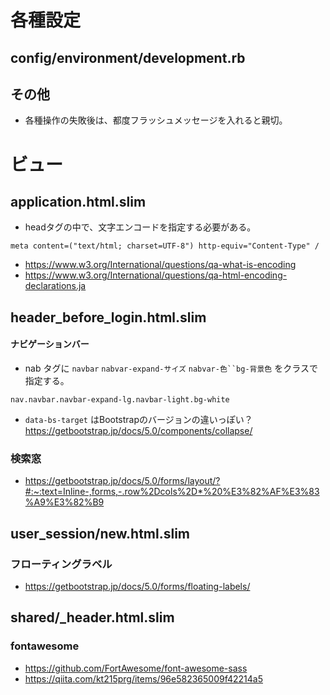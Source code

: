 # 各種設定
## config/environment/development.rb

## その他
- 各種操作の失敗後は、都度フラッシュメッセージを入れると親切。
# ビュー
## application.html.slim
- headタグの中で、文字エンコードを指定する必要がある。
```
meta content=("text/html; charset=UTF-8") http-equiv="Content-Type" /
```
- https://www.w3.org/International/questions/qa-what-is-encoding
- https://www.w3.org/International/questions/qa-html-encoding-declarations.ja
## header_before_login.html.slim
#### ナビゲーションバー
- nab タグに `navbar` `nabvar-expand-サイズ` `nabvar-色``bg-背景色` をクラスで指定する。
```
nav.navbar.navbar-expand-lg.navbar-light.bg-white
```
- `data-bs-target` はBootstrapのバージョンの違いっぽい？
https://getbootstrap.jp/docs/5.0/components/collapse/

### 検索窓
- https://getbootstrap.jp/docs/5.0/forms/layout/?#:~:text=Inline-,forms,-.row%2Dcols%2D*%20%E3%82%AF%E3%83%A9%E3%82%B9

## user_session/new.html.slim
### フローティングラベル
- https://getbootstrap.jp/docs/5.0/forms/floating-labels/

## shared/_header.html.slim
### fontawesome
- https://github.com/FortAwesome/font-awesome-sass
- https://qiita.com/kt215prg/items/96e582365009f42214a5
